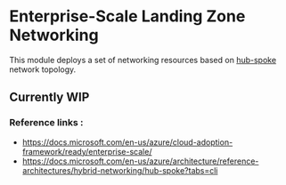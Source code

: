 # Enterprise-Scale Landing Zone Networking

This module deploys a set of networking resources based on [hub-spoke](https://docs.microsoft.com/en-us/azure/architecture/reference-architectures/hybrid-networking/hub-spoke?tabs=cli) network topology. 
  
## Currently WIP

### Reference links :

- https://docs.microsoft.com/en-us/azure/cloud-adoption-framework/ready/enterprise-scale/
- https://docs.microsoft.com/en-us/azure/architecture/reference-architectures/hybrid-networking/hub-spoke?tabs=cli 

